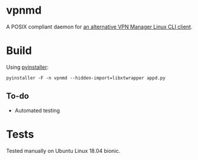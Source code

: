 # vpnmd

A POSIX compliant daemon for [an alternative VPN Manager Linux CLI client](https://github.com/anatolio-deb/vpnm).

# Build

Using [pyinstaller](https://www.pyinstaller.org/):

```
pyinstaller -F -n vpnmd --hidden-import=libxtwrapper appd.py
```

## To-do

- Automated testing

# Tests

Tested manually on Ubuntu Linux 18.04 bionic.